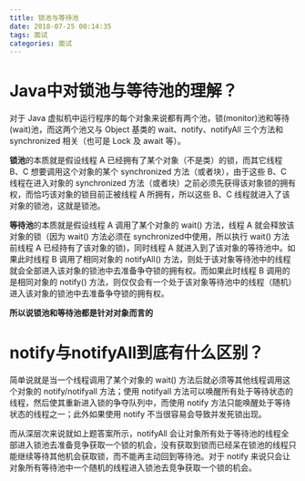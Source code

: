 ```yaml
---
title: 锁池与等待池
date: 2018-07-25 00:14:35
tags: 面试
categories: 面试
---
```


# Java中对锁池与等待池的理解？

对于 Java 虚拟机中运行程序的每个对象来说都有两个池，锁(monitor)池和等待(wait)池，而这两个池又与 Object 基类的 wait、notify、notifyAll 三个方法和 synchronized 相关（也可是 Lock 及 await 等）。

**锁池**的本质就是假设线程 A 已经拥有了某个对象（不是类）的锁，而其它线程 B、C 想要调用这个对象的某个 synchronized 方法（或者块），由于这些 B、C 线程在进入对象的 synchronized 方法（或者块）之前必须先获得该对象锁的拥有权，而恰巧该对象的锁目前正被线程 A 所拥有，所以这些 B、C 线程就进入了该对象的锁池，这就是锁池。

**等待池**的本质就是假设线程 A 调用了某个对象的 wait() 方法，线程 A 就会释放该对象的锁（因为 wait() 方法必须在 synchronized中使用，所以执行 wait() 方法前线程 A 已经持有了该对象的锁)，同时线程 A 就进入到了该对象的等待池中。如果此时线程 B 调用了相同对象的 notifyAll() 方法，则处于该对象等待池中的线程就会全部进入该对象的锁池中去准备争夺锁的拥有权。而如果此时线程 B 调用的是相同对象的 notify() 方法，则仅仅会有一个处于该对象等待池中的线程（随机）进入该对象的锁池中去准备争夺锁的拥有权。

**所以说锁池和等待池都是针对对象而言的**

# notify与notifyAll到底有什么区别？

简单说就是当一个线程调用了某个对象的 wait() 方法后就必须等其他线程调用这个对象的 notify/notifyall 方法；使用 notifyall 方法可以唤醒所有处于等待状态的线程，然后使其重新进入锁的争夺队列中，而使用 notify 方法只能唤醒处于等待状态的线程之一；此外如果使用 notify 不当很容易会导致并发死锁出现。

而从深层次来说就如上题答案所示，notifyAll 会让对象所有处于等待池的线程全部进入锁池去准备竞争获取一个锁的机会，没有获取到锁而已经呆在锁池的线程只能继续等待其他机会获取锁，而不能再主动回到等待池。对于 notify 来说只会让对象所有等待池中一个随机的线程进入锁池去竞争获取一个锁的机会。
